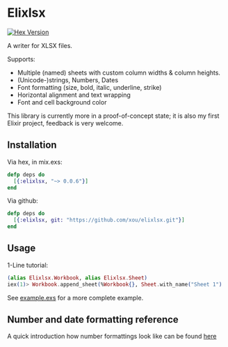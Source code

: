 # Elixlsx

[![Hex Version](http://img.shields.io/hexpm/v/elixlsx.svg?style=flat)](https://hex.pm/packages/elixlsx)

A writer for XLSX files.

Supports:

- Multiple (named) sheets with custom column widths & column heights.
- (Unicode-)strings, Numbers, Dates
- Font formatting (size, bold, italic, underline, strike)
- Horizontal alignment and text wrapping
- Font and cell background color

This library is currently more in a proof-of-concept state;
it is also my first Elixir project, feedback is very welcome.

## Installation

Via hex, in mix.exs:

```Elixir
defp deps do
  [{:elixlsx, "~> 0.0.6"}]
end
```

Via github:

```Elixir
defp deps do
  [{:elixlsx, git: "https://github.com/xou/elixlsx.git"}]
end
```

## Usage

1-Line tutorial:

```Elixir
(alias Elixlsx.Workbook, alias Elixlsx.Sheet)
iex(1)> Workbook.append_sheet(%Workbook{}, Sheet.with_name("Sheet 1") |> Sheet.set_cell("A1", "Hello", bold: true)) |> Elixlsx.write_to("hello.xlsx")
```

See [example.exs](example.exs) for a more complete example.

## Number and date formatting reference

A quick introduction how number formattings look like can be found
[here](https://social.msdn.microsoft.com/Forums/office/en-US/e27aaf16-b900-4654-8210-83c5774a179c/xlsx-numfmtid-predefined-id-14-doesnt-match)

